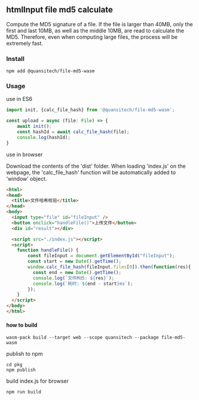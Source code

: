 ## htmlInput file md5 calculate

Compute the MD5 signature of a file. If the file is larger than 40MB, only the first and last 10MB, as well as the middle 10MB, are read to calculate the MD5. Therefore, even when computing large files, the process will be extremely fast.

### Install
```shell
npm add @quansitech/file-md5-wasm
```

### Usage

use in ES6
```javascript
import init, {calc_file_hash} from '@quansitech/file-md5-wasm';

const upload = async (file: File) => {
    await init();
    const hashId = await calc_file_hash(file);
    console.log(hashId);
}

```

use in browser

Download the contents of the 'dist' folder. When loading 'index.js' on the webpage, the 'calc_file_hash' function will be automatically added to 'window' object.


```html
<html>
<head>
  <title>文件哈希校验</title>
</head>
<body>
  <input type="file" id="fileInput" />
  <button onclick="handleFile()">上传文件</button>
  <div id="result"></div>

  <script src="./index.js"></script>
  <script>
    function handleFile() {
        const fileInput = document.getElementById("fileInput");
        const start = new Date().getTime();
        window.calc_file_hash(fileInput.files[0]).then(function(res){
          const end = new Date().getTime();
          console.log(`文件Md5: ${res}`);
          console.log(`耗时: ${end - start}ms`);
        });
    }
  </script>
</body>
</html>
```


#### how to build

```shell
wasm-pack build --target web --scope quansitech --package file-md5-wasm
```

publish to npm
```shell
cd pkg
npm publish
```

build index.js for browser
```shell
npm run build
```
